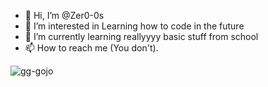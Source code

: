 - 👋 Hi, I’m @Zer0-0s
- 👀 I’m interested in Learning how to code in the future
- 🌱 I’m currently learning reallyyyy basic stuff from school
- 📫 How to reach me (You don't).

<!---
Zer0-0s/Zer0-0s is a ✨ special ✨ repository because its `README.md` (this file) appears on your GitHub profile.
You can click the Preview link to take a look at your changes.
--->
![gg-gojo](https://github.com/Zer0-0s/Zer0-0s/assets/171853176/7ebfb3a9-5c03-42b8-8138-f81925deb9ef)
